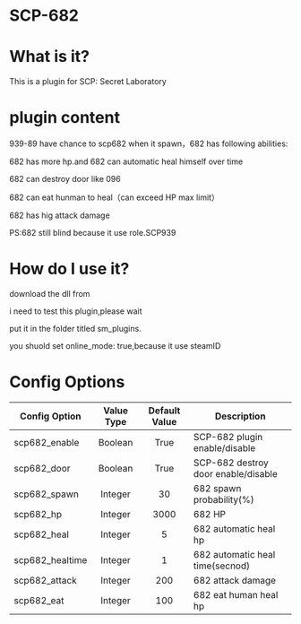 # SCP-682
# What is it?
This is a plugin for SCP: Secret Laboratory
# plugin content
939-89 have chance to scp682 when it spawn，682 has following abilities:

682 has more hp.and 682 can automatic heal himself over time

682 can destroy door like 096

682 can eat hunman to heal（can exceed HP max limit）

682 has hig attack damage

PS:682 still blind because it use role.SCP939

# How do I use it?
download the dll from 

i need to test this plugin,please wait

put it in the folder titled sm_plugins.

you shuold set online_mode: true,because it use steamID
# Config Options
Config Option | Value Type | Default Value | Description
--- | :---: | :---: | ---
scp682_enable | Boolean | True | SCP-682 plugin enable/disable
scp682_door | Boolean | True | SCP-682 destroy door enable/disable
scp682_spawn | Integer | 30 | 682 spawn probability(%)
scp682_hp | Integer | 3000 | 682 HP
scp682_heal | Integer | 5 | 682 automatic heal hp
scp682_healtime | Integer | 1 | 682 automatic heal time(secnod)
scp682_attack | Integer | 200 | 682 attack damage
scp682_eat | Integer | 100 | 682 eat human heal hp
